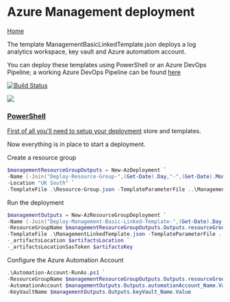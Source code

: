 # Azure Management deployment

[Home](../readme.md)

The template ManagementBasicLinkedTemplate.json deploys a log analytics workspace, key vault and Azure automatiom account.

You can deploy these templates using PowerShell or an Azure DevOps Pipeline; a working Azure DevOps Pipeline can be found [here](Pipeline/management.yml)

[![Build Status](https://dev.azure.com/heathen1878/MSDN/_apis/build/status/Management?branchName=master)](https://dev.azure.com/heathen1878/MSDN/_build/latest?definitionId=2&branchName=master)

<a href="http://armviz.io/#/?load=https%3A%2F%2Fraw.githubusercontent.com%2Fheathen1878%2FARM-QuickStarts%2Fmaster%2FArtifacts%2FManagementLinkedTemplate.json" target="_blank">
<img src="http://armviz.io/visualizebutton.png"/>


### PowerShell

First of all you'll need to setup your [deployment](../Deploy/readme.md) store and templates.

Now everything is in place to start a deployment.

Create a resource group

```powershell
$managementResourceGroupOutputs = New-AzDeployment `
-Name (-Join("Deploy-Resource-Group-",(Get-Date).Day,"-",(Get-Date).Month,"-",(Get-Date).Year,"-",(Get-Date).Hour,(Get-Date).Minute))`
-Location "UK South" `
-TemplateFile .\Resource-Group.json -TemplateParameterFile ..\Management\Resource-Group.parameters.json
```

Run the deployment

```powershell
$managementOutputs = New-AzResourceGroupDeployment `
-Name (-Join("Deploy-Management-Basic-Linked-Template-",(Get-Date).Day,"-",(Get-Date).Month,"-",(Get-Date).Year,"-",(Get-Date).Hour,(Get-Date).Minute)) `
-ResourceGroupName $managementResourceGroupOutputs.Outputs.resourceGroup_Name.value `
-TemplateFile .\ManagementLinkedTemplate.json -TemplateParameterFile ..\Management\ManagementLinkedTemplate.parameters.json `
-_artifactsLocation $artifactsLocation `
-_artifactsLocationSasToken $artifactsKey
```

Configure the Azure Automation Account

```powershell
.\Automation-Account-RunAs.ps1 `
-ResourceGroupName $managementResourceGroupOutputs.Outputs.resourceGroup_Name.Value `
-AutomationAccount $managementOutputs.Outputs.automationAccount_Name.Value `
-KeyVaultName $managementOutputs.Outputs.keyVault_Name.Value
```